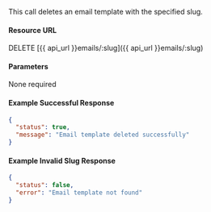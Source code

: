 <!--
@title Delete email template by slug
@author Moltin Ltd
@description Deletes an email template with a given slug

@sidebar 1
@family Email Templates
@rate No
@auth Yes
@format JSON
@http DELETE
@version beta
-->
This call deletes an email template with the specified slug.

#### Resource URL
DELETE [{{ api_url }}emails/:slug]({{ api_url }}emails/:slug)


#### Parameters
None required

<!--code-->
#### Example Successful Response
``` json
{
  "status": true,
  "message": "Email template deleted successfully"
}
```


#### Example Invalid Slug Response
``` json
{
  "status": false,
  "error": "Email template not found"
}
```
<!--/code-->